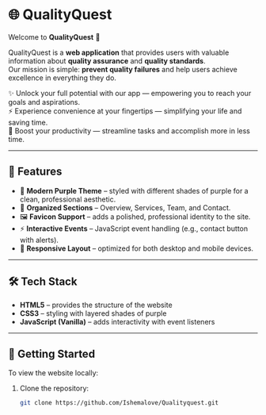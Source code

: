 # 🌐 QualityQuest

Welcome to **QualityQuest** 🎉  

QualityQuest is a **web application** that provides users with valuable information about **quality assurance** and **quality standards**.  
Our mission is simple: **prevent quality failures** and help users achieve excellence in everything they do.  

✨ Unlock your full potential with our app — empowering you to reach your goals and aspirations.  
⚡ Experience convenience at your fingertips — simplifying your life and saving time.  
🚀 Boost your productivity — streamline tasks and accomplish more in less time.  

---

## 📌 Features
- 🎨 **Modern Purple Theme** – styled with different shades of purple for a clean, professional aesthetic.  
- 📑 **Organized Sections** – Overview, Services, Team, and Contact.  
- 🖼️ **Favicon Support** – adds a polished, professional identity to the site.  
- ⚡ **Interactive Events** – JavaScript event handling (e.g., contact button with alerts).  
- 📱 **Responsive Layout** – optimized for both desktop and mobile devices.  

---

## 🛠️ Tech Stack
- **HTML5** – provides the structure of the website  
- **CSS3** – styling with layered shades of purple  
- **JavaScript (Vanilla)** – adds interactivity with event listeners  

---

## 🚀 Getting Started

To view the website locally:

1. Clone the repository:
   ```bash
   git clone https://github.com/Ishemalove/Qualityquest.git

